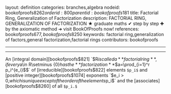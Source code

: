 layout: definition
categories: branches,algebra
nodeid: bookofproofs$8262
orderid: 800
parentid: bookofproofs$181
title: Factorial Ring, Generalization of Factorization
description: FACTORIAL RING, GENERALIZATION OF FACTORIZATION ★ graduate maths ✔ step by step ✚ by the axiomatic method ➜ visit BookOfProofs now!
references: bookofproofs$677,bookofproofs$8250
keywords: factorial ring,generalization of factors,general factorization,factorial rings
contributors: bookofproofs

---


---

An [integral domain][bookofproofs$821] `$R$` is called a **factorial ring**, if every `$a\in R\setminus \{0\}$` has the **factorization** `$$a=\prod_{i=1}^r p_i^{e_i}$$` of [irreducible][bookofproofs$822] elements `$p_i$` and [positive integer][bookofproofs$1074] exponents `$e_i > 0,$` which is unique except of the order of the elements `$p_i$` and the [associates][bookofproofs$8260] of all `$p_i.$`

